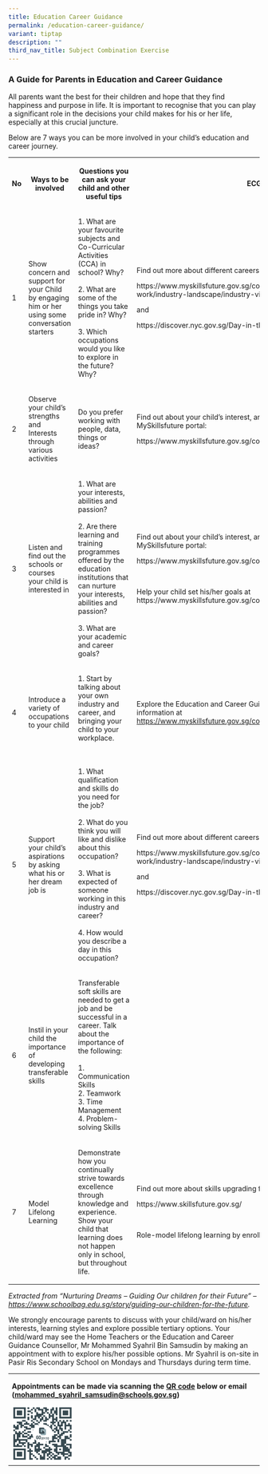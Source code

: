 ```yaml
---
title: Education Career Guidance
permalink: /education-career-guidance/
variant: tiptap
description: ""
third_nav_title: Subject Combination Exercise
---
```

<h3>A Guide for Parents in Education and Career Guidance</h3>
<p>All parents want the best for their children and hope that they find happiness
and purpose in life. It is important to recognise that you can play a significant
role in the decisions your child makes for his or her life, especially
at this crucial juncture.</p>
<p>Below are 7 ways you can be more involved in your child’s education and
career journey.</p>
<table style="minWidth: 100px">
<colgroup>
<col>
<col>
<col>
<col>
</colgroup>
<tbody>
<tr>
<th rowspan="1" colspan="1">
<p>No</p>
</th>
<th rowspan="1" colspan="1">
<p><strong>Ways to be involved</strong>
</p>
</th>
<th rowspan="1" colspan="1">
<p><strong>Questions you can ask your child and other useful tips</strong>
</p>
</th>
<th rowspan="1" colspan="1">
<p>ECG Resources</p>
</th>
</tr>
<tr>
<td rowspan="1" colspan="1">
<p>1</p>
</td>
<td rowspan="1" colspan="1">
<p>Show concern and support for your Child by engaging him or her using some
conversation starters</p>
</td>
<td rowspan="1" colspan="1">
<p>1. What are your favourite subjects and Co-Curricular Activities (CCA)
in school? Why?
<br>
<br>2. What are some of the things you take pride in? Why?
<br>
<br>3. Which occupations would you like to explore in the future? Why?</p>
</td>
<td rowspan="1" colspan="1">
<p>Find out more about different careers at</p>
<p><a rel="noopener noreferrer nofollow" target="_blank">https://www.myskillsfuture.gov.sg/content/student/en/secondary/world-of-work/industry-landscape/industry-videos.html</a>
</p>
<p>and</p>
<p><a rel="noopener noreferrer nofollow" target="_blank">https://discover.nyc.gov.sg/Day-in-the-Life</a>
</p>
</td>
</tr>
<tr>
<td rowspan="1" colspan="1">
<p>2</p>
</td>
<td rowspan="1" colspan="1">
<p>Observe your child’s strengths and Interests through various activities</p>
</td>
<td rowspan="1" colspan="1">
<p>Do you prefer working with people, data, things or ideas?</p>
</td>
<td rowspan="1" colspan="1">
<p>Find out about your child’s interest, and work values in the “Know yourself”
tab in MySkillsfuture portal:&nbsp;</p>
<p><a rel="noopener noreferrer nofollow" target="_blank">https://www.myskillsfuture.gov.sg/content/student/en/secondary/assessment.html</a>
</p>
</td>
</tr>
<tr>
<td rowspan="1" colspan="1">
<p>3</p>
</td>
<td rowspan="1" colspan="1">
<p>Listen and find out the schools or courses your child is interested in</p>
</td>
<td rowspan="1" colspan="1">
<p>1. What are your interests, abilities and passion?
<br>
<br>2. Are there learning and training programmes offered by the education
institutions that can nurture your interests, abilities and passion?
<br>
<br>3. What are your academic and career goals?</p>
</td>
<td rowspan="1" colspan="1">
<p>Find out about your child’s interest, and work values in the “Know yourself”
tab in MySkillsfuture portal:</p>
<p><a rel="noopener noreferrer nofollow" target="_blank">https://www.myskillsfuture.gov.sg/content/student/en/secondary/assessment.html</a>
</p>
<p>&nbsp;</p>
<p>Help your child set his/her goals at <a rel="noopener noreferrer nofollow" target="_blank">https://www.myskillsfuture.gov.sg/content/student/en/secondary/my-goals.html</a>
</p>
</td>
</tr>
<tr>
<td rowspan="1" colspan="1">
<p>4</p>
</td>
<td rowspan="1" colspan="1">
<p>Introduce a variety of occupations to your child</p>
</td>
<td rowspan="1" colspan="1">
<p>1. Start by talking about your own industry and career, and bringing your
child to your workplace.
<br>
<br>
</p>
</td>
<td rowspan="1" colspan="1">
<p>Explore the Education and Career Guidance (ECG) portal with your child
for related information at <a href="https://www.myskillsfuture.gov.sg/content/student/en/secondary.html" rel="noopener noreferrer nofollow" target="_blank">https://www.myskillsfuture.gov.sg/content/student/en/secondary.html</a>
</p>
<p></p>
</td>
</tr>
<tr>
<td rowspan="1" colspan="1">
<p>5</p>
</td>
<td rowspan="1" colspan="1">
<p>Support your child’s aspirations by asking what his or her dream job is</p>
</td>
<td rowspan="1" colspan="1">
<p>1. What qualification and skills do you need for the job?
<br>
<br>2. What do you think you will like and dislike about this occupation?
<br>
<br>3. What is expected of someone working in this industry and career?
<br>
<br>4. How would you describe a day in this occupation?</p>
</td>
<td rowspan="1" colspan="1">
<p>Find out more about different careers at</p>
<p><a rel="noopener noreferrer nofollow" target="_blank">https://www.myskillsfuture.gov.sg/content/student/en/secondary/world-of-work/industry-landscape/industry-videos.html</a>
</p>
<p>and</p>
<p><a rel="noopener noreferrer nofollow" target="_blank">https://discover.nyc.gov.sg/Day-in-the-Life</a>
</p>
</td>
</tr>
<tr>
<td rowspan="1" colspan="1">
<p>6</p>
</td>
<td rowspan="1" colspan="1">
<p>Instil in your child the importance of developing transferable skills</p>
</td>
<td rowspan="1" colspan="1">
<p>Transferable soft skills are needed to get a job and be successful in
a career. Talk about the importance of the following:
<br>
<br>1. Communication Skills
<br>2. Teamwork
<br>3. Time Management
<br>4. Problem-solving Skills</p>
</td>
<td rowspan="1" colspan="1">
<p></p>
</td>
</tr>
<tr>
<td rowspan="1" colspan="1">
<p>7</p>
</td>
<td rowspan="1" colspan="1">
<p>Model Lifelong Learning</p>
</td>
<td rowspan="1" colspan="1">
<p>Demonstrate how you continually strive towards excellence through knowledge
and experience. Show your child that learning does not happen only in school,
but throughout life.</p>
</td>
<td rowspan="1" colspan="1">
<p>Find out more about skills upgrading for adults at:</p>
<p><a rel="noopener noreferrer nofollow" target="_blank">https://www.skillsfuture.gov.sg/</a>
</p>
<p>&nbsp;</p>
<p>Role-model lifelong learning by enrolling into a course using skillsfuture
credit</p>
</td>
</tr>
</tbody>
</table>
<p><em>Extracted from “Nurturing Dreams – Guiding Our children for their Future” –<a href="https://www.schoolbag.edu.sg/story/guiding-our-children-for-the-future" rel="noopener noreferrer nofollow" target="_blank">https://www.schoolbag.edu.sg/story/guiding-our-children-for-the-future</a>.</em>
</p>
<p></p>
<p>We strongly encourage parents to discuss with your child/ward on his/her
interests, learning styles and explore possible tertiary options. Your
child/ward may see the Home Teachers or the Education and Career Guidance
Counsellor, Mr Mohammed Syahril Bin Samsudin by making an appointment with
to explore his/her possible options. Mr Syahril is on-site in Pasir Ris
Secondary School on Mondays and Thursdays during term time.</p>
<table style="minWidth: 25px">
<colgroup>
<col>
</colgroup>
<tbody>
<tr>
<td rowspan="1" colspan="1">
<p><strong>Appointments can be made via scanning the <a href="https://go.gov.sg/ecgbookingprss" rel="noopener noreferrer nofollow" target="_blank">QR code</a> below or email (<a href="mailto:mohammed_syahril_samsudin@schools.gov.sg" rel="noopener noreferrer nofollow" target="_blank"><u>mohammed_syahril_samsudin@schools.gov.sg</u></a>)</strong>
</p>
<div class="isomer-image-wrapper">
<img style="width: 25%;" height="auto" width="100%" alt="" src="/images/ECG_2024_1.png">
</div>
</td>
</tr>
</tbody>
</table>
<p></p>